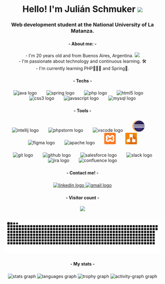 <h1 align="center">Hello! I'm Julián Schmuker <img src="https://raw.githubusercontent.com/iampavangandhi/iampavangandhi/master/gifs/Hi.gif" width="30px"></h1>

###

<h3 align="center">Web development student at the National University of La Matanza.</h3>

###
<h4 align="center">- About me: -</h4>
<p align="center"> - I'm 20 years old and from Buenos Aires, Argentina. <img src="argentina.png" width="20px"> <br> - I'm passionate about technology and continuous learning. 🛠<br> - I'm currently learning PHP👨🏻‍💻 and Spring🍃.</p>

###

<h4 align="center"></h4>

###

<h4 align="center">- Techs -</h4>

###

<div align="center">
  <img src="https://cdn.jsdelivr.net/gh/devicons/devicon/icons/java/java-original-wordmark.svg" height="43" alt="java logo"  />
  <img width="23" />
  <img src="https://cdn.jsdelivr.net/gh/devicons/devicon/icons/spring/spring-original-wordmark.svg" height="43" alt="spring logo"  />
  <img width="23" />
  <img src="https://cdn.jsdelivr.net/gh/devicons/devicon/icons/php/php-original.svg" height="43" alt="php logo"  />
  <img width="23" />
  <img src="https://cdn.jsdelivr.net/gh/devicons/devicon/icons/html5/html5-original.svg" height="43" alt="html5 logo"  />
  <img width="23" />
  <img src="https://cdn.jsdelivr.net/gh/devicons/devicon/icons/css3/css3-original.svg" height="43" alt="css3 logo"  />
  <img width="23" />
  <img src="https://cdn.jsdelivr.net/gh/devicons/devicon/icons/javascript/javascript-original.svg" height="43" alt="javascript logo"  />
  <img width="23" />
  <img src="https://cdn.jsdelivr.net/gh/devicons/devicon/icons/mysql/mysql-original-wordmark.svg" height="43" alt="mysql logo"  />
</div>

###

<h4 align="center"></h4>

###

<h4 align="center">- Tools -</h4>

###

<div align="center">
  <img src="https://cdn.jsdelivr.net/gh/devicons/devicon/icons/intellij/intellij-original.svg" height="37" alt="intellij logo"  />
  <img width="23" />
  <img src="https://cdn.jsdelivr.net/gh/devicons/devicon/icons/phpstorm/phpstorm-original.svg" height="37" alt="phpstorm logo"  />
  <img width="23" />
  <img src="https://cdn.jsdelivr.net/gh/devicons/devicon/icons/vscode/vscode-original.svg" height="37" alt="vscode logo"  />
  <img width="23" />
  <img src="https://github.com/JulianKer/JulianKer/blob/main/eclipse.svg" height="37" alt="eclipseide logo"  />
  <img width="23" />
  <img src="https://cdn.jsdelivr.net/gh/devicons/devicon/icons/figma/figma-original.svg" height="37" alt="figma logo"  />
  <img width="23" />
  <img src="https://cdn.jsdelivr.net/gh/devicons/devicon/icons/apache/apache-original.svg" height="37" alt="apache logo"  />
  <img width="23" />
  <img src="https://github.com/JulianKer/JulianKer/blob/main/xammp-logo.svg" height="37" alt="git logo"  />
  <img width="23" />
  <img src="https://github.com/JulianKer/JulianKer/blob/main/draw-io.png" height="37" alt="git logo"  />
</div>

###

<div align="center">
  <img width="23" />
  <img src="https://cdn.jsdelivr.net/gh/devicons/devicon/icons/git/git-original.svg" height="37" alt="git logo"  />
  <img width="23" />
  <img src="https://cdn.jsdelivr.net/gh/devicons/devicon/icons/github/github-original.svg" height="37" alt="github logo"  />
  <img width="23" />
  <img src="https://cdn.jsdelivr.net/gh/devicons/devicon/icons/salesforce/salesforce-original.svg" height="37" alt="salesforce logo"  />
  <img width="23" />
  <img src="https://cdn.jsdelivr.net/gh/devicons/devicon/icons/slack/slack-original.svg" height="37" alt="slack logo"  />
  <img width="23" />
  <img src="https://cdn.jsdelivr.net/gh/devicons/devicon/icons/jira/jira-original.svg" height="37" alt="jira logo"  />
  <img width="23" />
  <img src="https://cdn.jsdelivr.net/gh/devicons/devicon/icons/confluence/confluence-original.svg" height="37" alt="confluence logo"  />
</div>

###

<h4 align="center"></h4>

###

<h4 align="center">- Contact me! -</h4>

###

<div align="center">
  <a href="https://www.linkedin.com/in/juli%C3%A1n-gabriel-schmuker-185358288/" target="_blank">
    <img src="https://raw.githubusercontent.com/maurodesouza/profile-readme-generator/master/src/assets/icons/social/linkedin/default.svg" width="66" height="43" alt="linkedin logo"  />
  </a>
  <a href="https://mail.google.com/mail/?view=cm&fs=1&to=julianschker@gmail.com&su=Consulta%20desde%20GitHub&body=Hola%20Julian,%20te%20escribo%20porque..." target="_blank">
    <img src="https://raw.githubusercontent.com/maurodesouza/profile-readme-generator/master/src/assets/icons/social/gmail/default.svg" width="66" height="43" alt="gmail logo"  />
  </a>
</div>

###

<h4 align="center"></h4>

###

<h4 align="center">- Visitor count -</h4>

<div align="center">
  <img src="https://profile-counter.glitch.me/JulianKer/count.svg?"  />
</div>

###

 <p align="center">
 <a href="https://github.com/JulianKer#js-contribution-activity"><img src="https://github.com/JulianKer/JulianKer/blob/main/snake.svg" alt="Snake animation" title="JulianKer´s contibutions :)" /></a>
</p>

###

<h4 align="center">- My stats -</h4>

###

<div align="center">
  <img src="https://github-readme-stats.vercel.app/api?username=JulianKer&hide_title=false&hide_rank=false&show_icons=true&include_all_commits=true&count_private=true&disable_animations=false&theme=blue-green&locale=en&hide_border=true&order=1" height="150" alt="stats graph"  />
  <img src="https://github-readme-stats.vercel.app/api/top-langs?username=JulianKer&locale=en&hide_title=false&layout=compact&card_width=320&langs_count=10&theme=blue-green&hide_border=true&order=2" height="150" alt="languages graph"  />
  <img src="https://github-profile-trophy.vercel.app?username=JulianKer&theme=matrix&column=-1&row=1&margin-w=8&margin-h=8&no-bg=true&no-frame=true&order=4" height="150" alt="trophy graph"  />
  <img src="https://github-readme-activity-graph.vercel.app/graph?username=JulianKer&radius=16&theme=github-dark&area=true&order=5&hide_border=true" height="300" alt="activity-graph graph"  />
</div>

###
